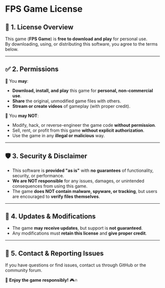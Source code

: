 # FPS Game License  

## 📜 1. License Overview  
This game (**FPS Game**) is **free to download and play** for personal use.  
By downloading, using, or distributing this software, you agree to the terms below.  

---

## ✅ 2. Permissions  
🔹 You **may**:  
- **Download, install, and play** this game for **personal, non-commercial use**.  
- **Share** the original, unmodified game files with others.  
- **Stream or create videos** of gameplay (with proper credit).  

🔹 You **may NOT**:  
- Modify, hack, or reverse-engineer the game code **without permission**.  
- Sell, rent, or profit from this game **without explicit authorization**.  
- Use the game in any **illegal or malicious** way.  

---

## 🛡️ 3. Security & Disclaimer  
- This software is **provided "as is"** with **no guarantees** of functionality, security, or performance.  
- **We are NOT responsible** for any issues, damages, or unintended consequences from using this game.  
- The game **does NOT contain malware, spyware, or tracking**, but users are encouraged to **verify files themselves**.  

---

## 🔄 4. Updates & Modifications  
- The game **may receive updates**, but support is **not guaranteed**.  
- Any modifications must **retain this license** and **give proper credit**.  

---

## 📢 5. Contact & Reporting Issues  
If you have questions or find issues, contact us through GitHub or the community forum.  

🚀 **Enjoy the game responsibly!** 🎮🔥  
